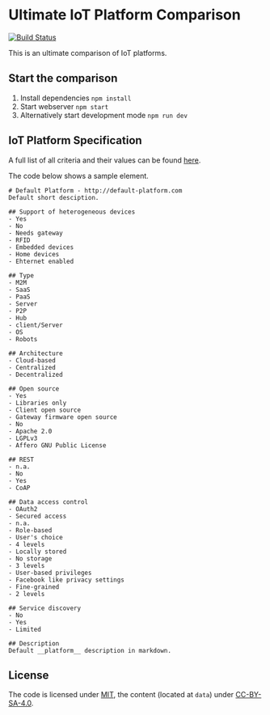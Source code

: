 # Ultimate IoT Platform Comparison

[![Build Status](https://travis-ci.org/ultimate-comparisons/ultimate-IoT-platform-comparison.svg?branch=master)](https://travis-ci.org/ultimate-comparisons/ultimate-IoT-platform-comparison)

This is an ultimate comparison of IoT platforms.

## Start the comparison

1. Install dependencies `npm install`
2. Start webserver `npm start`
3. Alternatively start development mode `npm run dev`

## IoT Platform Specification
A full list of all criteria and their values can be found [here](https://github.com/ultimate-comparisons/ultimate-IoT-platform-comparison/blob/master/comparison-configuration/description.md).

The code below shows a sample element.

    # Default Platform - http://default-platform.com
    Default short desciption.
    
    ## Support of heterogeneous devices
    - Yes
    - No
    - Needs gateway
    - RFID
    - Embedded devices
    - Home devices
    - Ehternet enabled
    
    ## Type
    - M2M 
    - SaaS
    - PaaS
    - Server
    - P2P
    - Hub
    - client/Server
    - OS
    - Robots
    
    ## Architecture
    - Cloud-based
    - Centralized
    - Decentralized
    
    ## Open source
    - Yes
    - Libraries only
    - Client open source
    - Gateway firmware open source
    - No
    - Apache 2.0
    - LGPLv3
    - Affero GNU Public License
    
    ## REST
    - n.a.
    - No
    - Yes
    - CoAP
    
    ## Data access control
    - OAuth2
    - Secured access
    - n.a.
    - Role-based
    - User's choice
    - 4 levels
    - Locally stored
    - No storage
    - 3 levels
    - User-based privileges
    - Facebook like privacy settings
    - Fine-grained
    - 2 levels
    
    ## Service discovery
    - No
    - Yes
    - Limited
    
    ## Description
    Default __platform__ description in markdown.


## License

The code is licensed under [MIT], the content (located at `data`) under [CC-BY-SA-4.0].

  [MIT]: https://opensource.org/licenses/MIT
  [CC-BY-SA-4.0]: http://creativecommons.org/licenses/by-sa/4.0/
